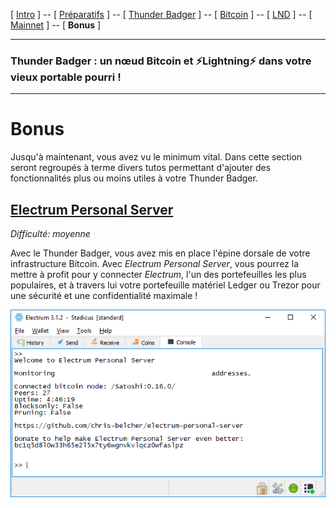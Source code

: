 [ [Intro](README.md) ] -- [ [Préparatifs](thunderbadger_10_preparations.md) ] -- [ [Thunder Badger](thunderbadger_20_ThunderBadger.md) ] -- [ [Bitcoin](thunderbadger_30_bitcoin.md) ] -- [ [LND](thunderbadger_40_lnd.md) ] -- [ [Mainnet](thunderbadger_50_mainnet.md) ] -- [ **Bonus** ]

------

### Thunder Badger : un nœud Bitcoin et ⚡Lightning️⚡ dans votre vieux portable pourri !

------

# Bonus

Jusqu'à maintenant, vous avez vu le minimum vital. Dans cette section seront regroupés à terme divers tutos permettant d'ajouter des fonctionnalités plus ou moins utiles à votre Thunder Badger.

## [**Electrum Personal Server**](raspibolt_64_electrum.md)

*Difficulté: moyenne*

Avec le Thunder Badger, vous avez mis en place l'épine dorsale de votre infrastructure Bitcoin. Avec _Electrum Personal Server_, vous pourrez la mettre à profit pour y connecter _Electrum_, l'un des portefeuilles les plus populaires, et à travers lui votre portefeuille matériel Ledger ou Trezor pour une sécurité et une confidentialité maximale !  

[![Electrum](images/60_eps_electrumwallet.png)](raspibolt_64_electrum.md)



